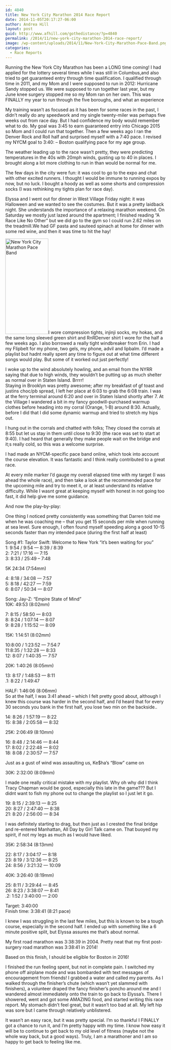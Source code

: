 ```yaml
---
id: 4840
title: New York City Marathon 2014 Race Report
date: 2014-11-05T20:17:27-06:00
author: Andrea Hill
layout: post
guid: http://www.afhill.com/gothedistance/?p=4840
permalink: /2014/11/new-york-city-marathon-2014-race-report/
image: /wp-content/uploads/2014/11/New-York-City-Marathon-Pace-Band.png
categories:
  - Race Reports
---
```

Running the New York City Marathon has been a LONG time coming! I had applied for the lottery several times while I was still in Columbus,and also tried to get guaranteed entry through time qualification. I qualified through time in 2011, and my Mom and I were supposed to run in 2012: Hurricane Sandy stopped us. We were supposed to run together last year, but my June knee surgery stopped me so my Mom ran on her own. This was FINALLY my year to run through the five boroughs, and what an experience

My training wasn&#8217;t as focused as it has been for some races in the past, I didn&#8217;t really do any speedwork and my single twenty-miler was perhaps five weeks out from race day. But I had confidence my body would remember what to do. My goal was 3:45 to earn guaranteed entry into Chicago 2015 so Mom and I could run that together. Then a few weeks ago I ran the Denver Rock and Roll half and surprised myself with a 7:40 pace. I revised my NYCM goal to 3:40: &#8211; Boston qualifying pace for my age group. 

The weather leading up to the race wasn&#8217;t pretty, they were predicting temperatures in the 40s with 20mph winds, gusting up to 40 in places. I brought along a lot more clothing to run in than would be normal for me. 

The few days in the city were fun: it was cool to go to the expo and chat with other excited runners. I thought I would be immune to running expos by now, but no luck. I bought a hoody as well as some shorts and compression socks (I was rethinking my tights plan for race day). 

Elyssa and I went out for dinner in West Village Friday night: it was Halloween and we wanted to see the costumes. But it was a pretty laidback night. She understands the importance of a relaxing marathon weekend. On Saturday we mostly just lazed around the apartment; I finished reading &#8220;A Race Like No Other&#8221; but we did go to the gym so I could run 2.62 miles on the treadmill.We had GF pasta and sauteed spinach at home for dinner with some red wine, and then it was time to hit the hay!

[<img src="http://www.afhill.com/gothedistance/wp-content/uploads/2014/11/New-York-City-Marathon-Pace-Band-135x300.png" alt="New York City Marathon Pace Band" width="135" height="300" class="alignright size-medium wp-image-4846" srcset="http://www.afhill.com/gothedistance/wp-content/uploads/2014/11/New-York-City-Marathon-Pace-Band-135x300.png 135w, http://www.afhill.com/gothedistance/wp-content/uploads/2014/11/New-York-City-Marathon-Pace-Band.png 287w" sizes="(max-width: 135px) 100vw, 135px" />](http://www.afhill.com/gothedistance/wp-content/uploads/2014/11/New-York-City-Marathon-Pace-Band.png)I wore compression tights, injinji socks, my hokas, and the same long sleeved green shirt and RnRDenver shirt I wore for the half a few weeks ago. I also borrowed a really tight windbreaker from Erin. I had my Flipbelt for my phone, two gels, my phone, advil and lipbalm. I&#8217;d made a playlist but hadnt really spent any time to figure out at what time different songs would play. But some of it worked out just perfectly!

I woke up to the wind absolutely howling, and an email from the NYRR saying that due to high winds, they wouldn&#8217;t be putting up as much shelter as normal over in Staten Island. Brrrr!  
Staying in Brooklyn was pretty awesome; after my breakfast of gf toast and justins choc/pb spread, I left her place at 6:03 to grab the 6:08 train. I was at the ferry terminal around 6:20 and over in Staten Island shortly after 7. At the Village I wandered a bit in my fancy goodwill-purchased warmup clothes before heading into my corral (Orange, 1-B) around 8:30. Actually, before I did that I did some dynamic warmup and tried to stretch my hips out. 

I hung out in the corrals and chatted with folks; They closed the corrals at 8:55 but let us stay in them until close to 9:30 (the race was set to start at 9:40). I had heard that generally they make people wait on the bridge and it;s really cold, so this was a welcome surprise. 

I had made an NYCM-specific pace band online, which took into account the course elevation. It was fantastic and I think really contributed to a great race. 

At every mile marker I&#8217;d gauge my overall elapsed time with my target (I was ahead the whole race), and then take a look at the recommended pace for the upcoming mile and try to meet it, or at least understand its relative difficulty. While I wasnt great at keeping myself with honest in not going too fast, it did help give me some guidance. 

And now the play-by-play: 

One thing I noticed pretty consistently was something that Darren told me when he was coaching me &#8211; that you get 15 seconds per mile when running at sea level. Sure enough, I often found myself speeding along a good 10-15 seconds faster than my intended pace (during the first half at least)

Song #1: Taylor Swift: Welcome to New York &#8220;it&#8217;s been waiting for you&#8221;  
1: 9:54 / 9:54 &#8212; 8:39 / 8:39  
2: 7:21 / 17:16 &#8212; 7:15  
3: 8:33 / 25:49 &#8211; 7:48

5K 24:34 (7:54mm)

4: 8:18 / 34:08 &#8212; 7:57  
5: 8:18 / 42:27 &#8212; 7:59  
6: 8:07 / 50:34 &#8212; 8:07

Song: Jay-Z: &#8220;Empire State of Mind&#8221;  
10K: 49:53 (8:02mm)

7: 8:15 / 58:50 &#8212; 8:03  
8: 8:24 / 1:07:14 &#8212; 8:07  
9: 8:28 / 1:15:52 &#8212; 8:09

15K: 1:14:51 (8:02mm)

10:8:00 / 1:23:52 &#8212; 7:54:7  
11:8:35 / 1:32:28 &#8212; 8:33  
12: 8:07 / 1:40:35 &#8212; 7:57

20K: 1:40:26 (8:05mm)

13: 8:17 / 1:48:53 &#8212; 8:11  
.1: 8:22 / 1:49:47 

HALF: 1:46:06 (8:06mm)  
So at the half, I was 3:41 ahead &#8211; which I felt pretty good about, although I knew this course was harder in the second half, and I&#8217;d heard that for every 30 seconds you bank in the first half, you lose two min on the backside..

14: 8:26 / 1:57:19 &#8212; 8:22  
15: 8:38 / 2:05:58 &#8212; 8:32

25K: 2:06:49 (8:10mm)

16: 8:48 / 2:14:46 &#8212; 8:44  
17: 8:02 / 2:22:48 &#8212; 8:02  
18: 8:08 / 2:30:57 &#8212; 7:57

Just as a gust of wind was assaulting us, Ke$ha&#8217;s &#8220;Blow&#8221; came on

30K: 2:32:00 (8:09mm)

I made one really critical mistake with my playlist. Why oh why did I think Tracy Chapman would be good, especially this late in the game??? But I didnt want to fish my phone out to change the playlist so I just let it go. 

19: 8:15 / 2:39:13 &#8212; 8:25  
20: 8:27 / 2:47:40 &#8212; 8:38  
21: 8:20 / 2:56:00 &#8212; 8:34

I was definitely starting to drag, but then just as I crested the final bridge and re-entered Manhattan, All Day by Girl Talk came on. That buoyed my spirit, if not my legs as much as I would have liked. 

35K: 2:58:34 (8:13mm)

22: 8:17 / 3:04:17 &#8212; 8:18  
23: 8:19 / 3:12:36 &#8212; 8:25  
24: 8:56 / 3:21:32 &#8212; 10:09

40K: 3:26:40 (8:19mm)

25: 8:11 / 3:29:44 &#8212; 8:45  
26: 8:23 / 3:38:07 &#8212; 8:41  
.2: 1:52 / 3:40:00 &#8212; 2:00 

Target: 3:40:00  
Finish time: 3:38:41 (8:21 pace)

I knew I was struggling in the last few miles, but this is known to be a tough course, especially in the second half. I ended up with something like a 6 minute positive split, but Elyssa assures me that&#8217;s about normal. 

My first road marathon was 3:38:39 in 2004. Pretty neat that my first post-surgery road marathon was 3:38:41 in 2014!

Based on this finish, I should be eligible for Boston in 2016! 

I finished the run feeling spent, but not in complete pain. I switched my phone off airplane mode and was bombarded with text messages of encouragement from friends! I grabbed a water and called my parents. As I walked through the finisher&#8217;s chute (which wasn&#8217;t yet slammed with finishers), a volunteer draped the fancy finisher&#8217;s poncho around me and I wandered almost immediately onto the train to go back to Elyssa&#8217;s. There I showered, went and got some AMAZING food, and started writing this race report. My stomach didn&#8217;t feel great, but it wasn&#8217;t too bad at all. My left hip was sore but I came through relatively unblistered. 

It wasn&#8217;t an easy race, but it was pretty special. I&#8217;m so thankful I FINALLY got a chance to run it, and I&#8217;m pretty happy with my time. I know how easy it will be to continue to get back to my old level of fitness (maybe not the whole way back, but a good ways). Truly, I am a marathoner and I am so happy to get back to feeling like me.